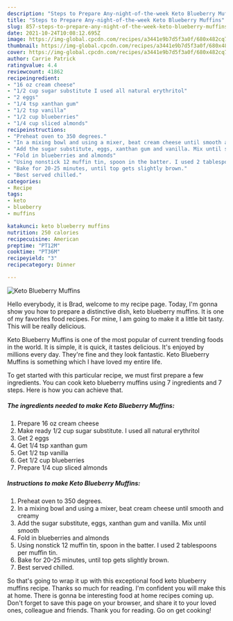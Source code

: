 ```yaml
---
description: "Steps to Prepare Any-night-of-the-week Keto Blueberry Muffins"
title: "Steps to Prepare Any-night-of-the-week Keto Blueberry Muffins"
slug: 857-steps-to-prepare-any-night-of-the-week-keto-blueberry-muffins
date: 2021-10-24T10:08:12.695Z
image: https://img-global.cpcdn.com/recipes/a3441e9b7d5f3a0f/680x482cq70/keto-blueberry-muffins-recipe-main-photo.jpg
thumbnail: https://img-global.cpcdn.com/recipes/a3441e9b7d5f3a0f/680x482cq70/keto-blueberry-muffins-recipe-main-photo.jpg
cover: https://img-global.cpcdn.com/recipes/a3441e9b7d5f3a0f/680x482cq70/keto-blueberry-muffins-recipe-main-photo.jpg
author: Carrie Patrick
ratingvalue: 4.4
reviewcount: 41862
recipeingredient:
- "16 oz cream cheese"
- "1/2 cup sugar substitute I used all natural erythritol"
- "2 eggs"
- "1/4 tsp xanthan gum"
- "1/2 tsp vanilla"
- "1/2 cup blueberries"
- "1/4 cup sliced almonds"
recipeinstructions:
- "Preheat oven to 350 degrees."
- "In a mixing bowl and using a mixer, beat cream cheese until smooth and creamy"
- "Add the sugar substitute, eggs, xanthan gum and vanilla. Mix until smooth"
- "Fold in blueberries and almonds"
- "Using nonstick 12 muffin tin, spoon in the batter. I used 2 tablespoons per muffin tin."
- "Bake for 20-25 minutes, until top gets slightly brown."
- "Best served chilled."
categories:
- Recipe
tags:
- keto
- blueberry
- muffins

katakunci: keto blueberry muffins 
nutrition: 250 calories
recipecuisine: American
preptime: "PT12M"
cooktime: "PT36M"
recipeyield: "3"
recipecategory: Dinner

---
```



![Keto Blueberry Muffins](https://img-global.cpcdn.com/recipes/a3441e9b7d5f3a0f/680x482cq70/keto-blueberry-muffins-recipe-main-photo.jpg)

Hello everybody, it is Brad, welcome to my recipe page. Today, I'm gonna show you how to prepare a distinctive dish, keto blueberry muffins. It is one of my favorites food recipes. For mine, I am going to make it a little bit tasty. This will be really delicious.

Keto Blueberry Muffins is one of the most popular of current trending foods in the world. It is simple, it is quick, it tastes delicious. It's enjoyed by millions every day. They're fine and they look fantastic. Keto Blueberry Muffins is something which I have loved my entire life.




To get started with this particular recipe, we must first prepare a few ingredients. You can cook keto blueberry muffins using 7 ingredients and 7 steps. Here is how you can achieve that.

<!--inarticleads1-->

##### The ingredients needed to make Keto Blueberry Muffins:

1. Prepare 16 oz cream cheese
1. Make ready 1/2 cup sugar substitute. I used all natural erythritol
1. Get 2 eggs
1. Get 1/4 tsp xanthan gum
1. Get 1/2 tsp vanilla
1. Get 1/2 cup blueberries
1. Prepare 1/4 cup sliced almonds




<!--inarticleads2-->

##### Instructions to make Keto Blueberry Muffins:

1. Preheat oven to 350 degrees.
1. In a mixing bowl and using a mixer, beat cream cheese until smooth and creamy
1. Add the sugar substitute, eggs, xanthan gum and vanilla. Mix until smooth
1. Fold in blueberries and almonds
1. Using nonstick 12 muffin tin, spoon in the batter. I used 2 tablespoons per muffin tin.
1. Bake for 20-25 minutes, until top gets slightly brown.
1. Best served chilled.




So that's going to wrap it up with this exceptional food keto blueberry muffins recipe. Thanks so much for reading. I'm confident you will make this at home. There is gonna be interesting food at home recipes coming up. Don't forget to save this page on your browser, and share it to your loved ones, colleague and friends. Thank you for reading. Go on get cooking!
